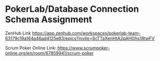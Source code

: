 # PokerLab/Database Connection Schema Assignment

ZenHub Link 
https://app.zenhub.com/workspaces/pokerlab-team-63179c19a164a46ad4125e83/epics?invite=6cTTaXenHtA2pAHGhs18twFV

Scrum Poker Online Link: https://www.scrumpoker-online.org/en/room/67859941/scrum-poker
